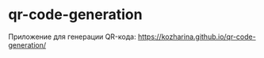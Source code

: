 # qr-code-generation
Приложение для генерации QR-кода: https://kozharina.github.io/qr-code-generation/
